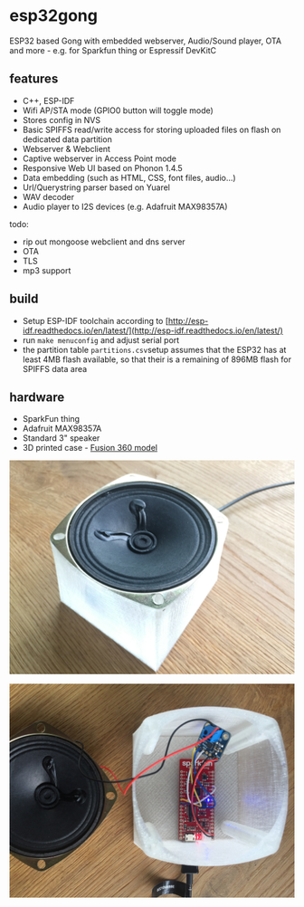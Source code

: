 # esp32gong
ESP32 based Gong with embedded webserver, Audio/Sound player, OTA and more - e.g. for Sparkfun thing or Espressif DevKitC

## features
* C++, ESP-IDF
* Wifi AP/STA mode (GPIO0 button will toggle mode)
* Stores config in NVS
* Basic SPIFFS read/write access for storing uploaded files on flash on dedicated data partition
* Webserver & Webclient
* Captive webserver in Access Point mode
* Responsive Web UI based on Phonon 1.4.5
* Data embedding (such as HTML, CSS, font files, audio...)
* Url/Querystring parser based on Yuarel
* WAV decoder
* Audio player to I2S devices (e.g. Adafruit MAX98357A) 

todo:
* rip out mongoose webclient and dns server
* OTA
* TLS
* mp3 support

## build

* Setup ESP-IDF toolchain according to [http://esp-idf.readthedocs.io/en/latest/](http://esp-idf.readthedocs.io/en/latest/)
* run `make menuconfig` and adjust serial port 
* the partition table `partitions.csv`setup assumes that the ESP32 has at least 4MB flash available, so that their is a remaining of 896MB flash for SPIFFS data area

## hardware

* SparkFun thing
* Adafruit MAX98357A
* Standard 3" speaker
* 3D printed case - [Fusion 360 model](http://a360.co/2oedo4p)

![gong speaker-box](gong.jpg)


![speaker-box with sparkfun thing](wiring.jpg)


